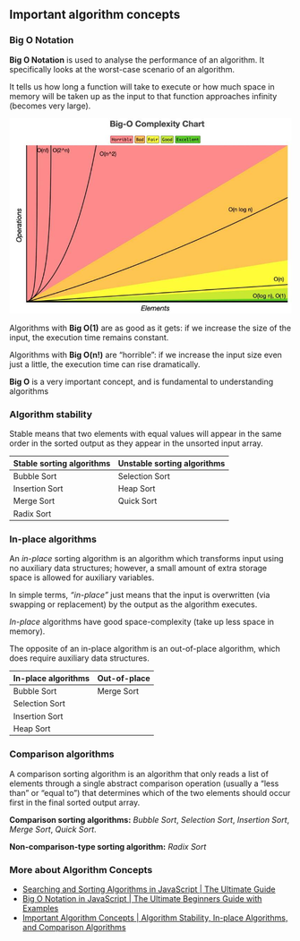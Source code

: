 ## Important algorithm concepts

### Big O Notation

**Big O Notation** is used to analyse the performance of an algorithm. It specifically looks at the worst-case scenario of an algorithm.

It tells us how long a function will take to execute or how much space in memory will be taken up as the input to that function approaches infinity (becomes very large).

![](big-o.jpg)

Algorithms with **Big O(1)** are as good as it gets: if we increase the size of the input, the execution time remains constant.

Algorithms with **Big O(n!)** are “horrible”: if we increase the input size even just a little, the execution time can rise dramatically.

**Big O** is a very important concept, and is fundamental to understanding algorithms

### Algorithm stability

Stable means that two elements with equal values will appear in the same order in the sorted output as they appear in the unsorted input array.

| Stable sorting algorithms | Unstable sorting algorithms |
|---------------------------|-----------------------------|
| Bubble Sort               | Selection Sort              |
| Insertion Sort            | Heap Sort                   |
| Merge Sort                | Quick Sort                  |
| Radix Sort                |                             |

### In-place algorithms

An *in-place* sorting algorithm is an algorithm which transforms input using no auxiliary data structures; however, a small amount of extra storage space is allowed for auxiliary variables.

In simple terms, *“in-place”* just means that the input is overwritten (via swapping or replacement) by the output as the algorithm executes.

*In-place* algorithms have good space-complexity (take up less space in memory).

The opposite of an in-place algorithm is an out-of-place algorithm, which does require auxiliary data structures.

| In-place algorithms | Out-of-place |
|---------------------|--------------|
| Bubble Sort         | Merge Sort   |
| Selection Sort      |              |
| Insertion Sort      |              |
| Heap Sort           |              |

### Comparison algorithms

A comparison sorting algorithm is an algorithm that only reads a list of elements through a single abstract comparison operation (usually a “less than” or “equal to”) that determines which of the two elements should occur first in the final sorted output array.

**Comparison sorting algorithms:** *Bubble Sort*, *Selection Sort*, *Insertion Sort*, *Merge Sort*, *Quick Sort*.

**Non-comparison-type sorting algorithm:** *Radix Sort*

### More about Algorithm Concepts

* [Searching and Sorting Algorithms in JavaScript | The Ultimate Guide](https://www.doabledanny.com/searching-and-sorting-algorithms-in-javascript)
* [Big O Notation in JavaScript | The Ultimate Beginners Guide with Examples](https://www.doabledanny.com/big-o-notation-in-javascript)
* [Important Algorithm Concepts | Algorithm Stability, In-place Algorithms, and Comparison Algorithms](https://www.doabledanny.com/algorithm-concepts)